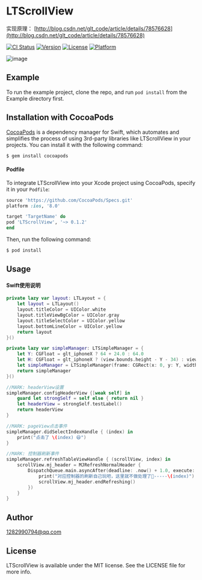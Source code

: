 # LTScrollView

实现原理： [http://blog.csdn.net/glt_code/article/details/78576628](http://blog.csdn.net/glt_code/article/details/78576628)

[![CI Status](http://img.shields.io/travis/1282990794@qq.com/LTScrollView.svg?style=flat)](https://travis-ci.org/1282990794@qq.com/LTScrollView)
[![Version](https://img.shields.io/cocoapods/v/LTScrollView.svg?style=flat)](http://cocoapods.org/pods/LTScrollView)
[![License](https://img.shields.io/cocoapods/l/LTScrollView.svg?style=flat)](http://cocoapods.org/pods/LTScrollView)
[![Platform](https://img.shields.io/cocoapods/p/LTScrollView.svg?style=flat)](http://cocoapods.org/pods/LTScrollView)

![image](https://github.com/gltwy/LTScrollView/blob/master/glt.gif)

## Example

To run the example project, clone the repo, and run `pod install` from the Example directory first.
## Installation with CocoaPods

[CocoaPods](http://cocoapods.org) is a dependency manager for Swift, which automates and simplifies the process of using 3rd-party libraries like LTScrollView in your projects.  You can install it with the following command:

```bash
$ gem install cocoapods
```

#### Podfile

To integrate LTScrollView into your Xcode project using CocoaPods, specify it in your `Podfile`:

```ruby
source 'https://github.com/CocoaPods/Specs.git'
platform :ios, '8.0'

target 'TargetName' do
pod 'LTScrollView', '~> 0.1.2'
end
```

Then, run the following command:

```bash
$ pod install
```

## Usage

#### Swift使用说明

```swift
private lazy var layout: LTLayout = {
    let layout = LTLayout()
    layout.titleColor = UIColor.white
    layout.titleViewBgColor = UIColor.gray
    layout.titleSelectColor = UIColor.yellow
    layout.bottomLineColor = UIColor.yellow
    return layout
}()

private lazy var simpleManager: LTSimpleManager = {
    let Y: CGFloat = glt_iphoneX ? 64 + 24.0 : 64.0
    let H: CGFloat = glt_iphoneX ? (view.bounds.height - Y - 34) : view.bounds.height - Y
    let simpleManager = LTSimpleManager(frame: CGRect(x: 0, y: Y, width: view.bounds.width, height: H), viewControllers: viewControllers, titles: titles, currentViewController: self, layout: layout)
    return simpleManager
}()

//MARK: headerView设置
simpleManager.configHeaderView {[weak self] in
    guard let strongSelf = self else { return nil }
    let headerView = strongSelf.testLabel()
    return headerView
}

//MARK: pageView点击事件
simpleManager.didSelectIndexHandle { (index) in
    print("点击了 \(index) 😆")
}

//MARK: 控制器刷新事件
simpleManager.refreshTableViewHandle { (scrollView, index) in
    scrollView.mj_header = MJRefreshNormalHeader {
        DispatchQueue.main.asyncAfter(deadline: .now() + 1.0, execute: {
            print("对应控制器的刷新自己玩吧，这里就不做处理了🙂-----\(index)")
            scrollView.mj_header.endRefreshing()
        })
    }
}

```

## Author

1282990794@qq.com

## License

LTScrollView is available under the MIT license. See the LICENSE file for more info.


